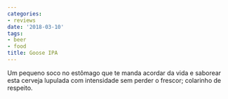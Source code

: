 ```yaml
---
categories:
- reviews
date: '2018-03-10'
tags:
- beer
- food
title: Goose IPA
---
```


Um pequeno soco no estômago que te manda acordar da vida e saborear esta cerveja lupulada com intensidade sem perder o frescor; colarinho de respeito.